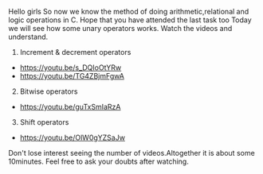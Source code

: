 Hello girls
So now we know the method of doing arithmetic,relational and logic operations in C.
Hope that you have attended the last task too
Today we will see how some unary operators works.
Watch the videos and understand.

1. Increment & decrement  operators
- https://youtu.be/s_DQIoOtYRw
- https://youtu.be/TG4ZBjmFgwA

2. Bitwise operators
- https://youtu.be/guTxSmIaRzA

3. Shift operators
- https://youtu.be/OlW0gYZSaJw

Don't lose interest seeing the number of videos.Altogether it is about some 10minutes.
Feel free to ask your doubts after watching.
